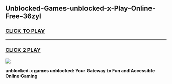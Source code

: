 
## Unblocked-Games-unblocked-x-Play-Online-Free-36zyl
<h3>
<a href="https://premium76.site?title=unblocked-x&ref=26A">CLICK TO PLAY</a></h3>
<hr>

<h3>
<a href="https://premium76.site?title=unblocked-x&ref=26A">CLICK 2 PLAY</a>
  
</h3>

<a href="https://premium76.site?title=unblocked-x&ref=26A"><img src="https://clearcache.store/games.png"></a>


**unblocked-x games unblocked: Your Gateway to Fun and Accessible Online Gaming**
